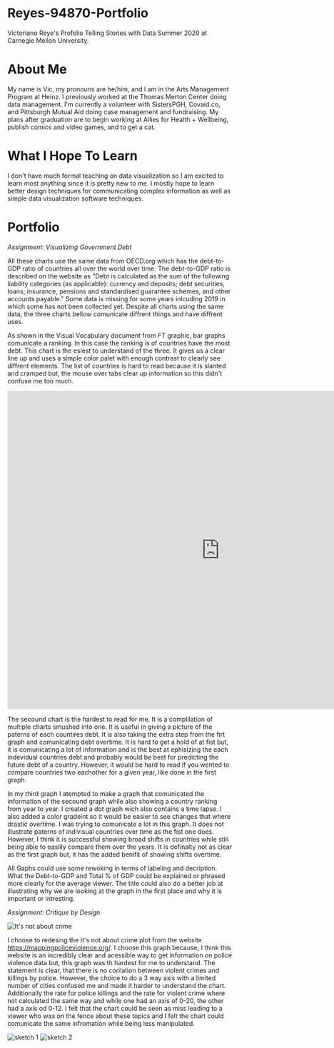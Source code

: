 # Reyes-94870-Portfolio
Victoriano Reye's Profolio Telling Stories with Data Summer 2020 at Carnegie Mellon University. 

# About Me
My name is Vic, my pronouns are he/him, and I am in the Arts Management Program at Heinz. I previously worked at the Thomas Merton Center doing data management. I'm currently a volunteer with SistersPGH, Covaid.co, and Pittsburgh Mutual Aid doing case management and fundraising. My plans after graduation are to begin working at Allies for Health + Wellbeing, publish comics and video games, and to get a cat. 

# What I Hope To Learn
I don't have much formal teaching on data visualization so I am excited to learn most anything since it is pretty new to me. I mostly hope to learn better design techniques for communicating complex information as well as simple data visualization software techniques. 

# Portfolio
*Assignment: Visualizing Government Debt*

All these charts use the same data from OECD.org which has the debt-to-GDP ratio of countries all over the world over time. The debt-to-GDP ratio is described on the website as "Debt is calculated as the sum of the following liability categories (as applicable): currency and deposits; debt securities, loans; insurance, pensions and standardised guarantee schemes, and other accounts payable." Some data is missing for some years inlcuding 2019 in which some has not been collected yet. Despite all charts using the same data, the three charts bellow comunicate diffrent things and have diffrent uses.

As shown in the Visual Vocabulary document from FT graphic, bar graphs comunicate a ranking. In this case the ranking is of countries have the most debt. This chart is the esiest to understand of the three. It gives us a clear line up and uses a simple color palet with enough contrast to clearly see diffrent elements. The list of countries is hard to read because it is slanted and cramped but, the mouse over tabs clear up information so this didn't confuse me too much.
<iframe src="https://data.oecd.org/chart/61Ls" width="950" height="713" style="border: 0" mozallowfullscreen="true" webkitallowfullscreen="true" allowfullscreen="true"><a href="https://data.oecd.org/chart/61Ls" target="_blank">OECD Chart: General government debt, Total, % of GDP, Annual, 2015</a></iframe>

The secound chart is the hardest to read for me. It is a complilation of multiple charts smushed into one. It is useful in giving a picture of the paterns of each countires debt. It is also taking the extra step from the firt graph and comunicating debt overtime. It is hard to get a hold of at fist but, it is comunicating a lot of information and is the best at ephisizing the each indevidual countries debt and probably would be best for predicting the future debt of a country. However, it would be hard to read if you wented to compare countries two eachother for a given year, like done in the first graph.
<div class="flourish-embed flourish-chart" data-src="visualisation/3178225" data-url="https://flo.uri.sh/visualisation/3178225/embed"><script src="https://public.flourish.studio/resources/embed.js"></script></div>

In my third graph I atempted to make a graph that comunicated the information of the secound graph while also showing a country ranking from year to year. I created a dot graph wich also contains a time lapse. I also added a color gradeint so it would be easier to see changes that where drastic overtime. I was trying to comunicate a lot in this graph. It does not illustrate paterns of indivisual countries over time as the fist one does. However, I think it is successful showing broad shifts in countries while still being able to easlily compare them over the years. It is definalty not as clear as the first graph but, it has the added benifit of showing shifts overtime.
<div class="flourish-embed flourish-scatter" data-src="visualisation/3186746" data-url="https://flo.uri.sh/visualisation/3186746/embed"><script src="https://public.flourish.studio/resources/embed.js"></script></div>

All Gaphs could use some rewoking in terms of labeling and decription. What the Debt-to-GDP and Total % of GDP could be explained or phrased more clearly for the average viewer. The title could also do a better job at illustrating why we are looking at the graph in the first place and why it is important or intresting.

*Assignment: Critique by Design*

<img src="https://c0.piktochart.com/v2/uploads/4ff5230e-f2eb-4016-9187-64a2e6ef86d3/6eeebab7684f656d9d7f3fc005c5f43bbd98d575_original.png?1569845676=" alt="It's not about crime">

I choose to redesing the It's not about crime plot from the website https://mappingpoliceviolence.org/. I choose this graph because, I think this website is an incredibly clear and acessible way to get information on police violence data but, this graph was th hardest for me to understand. The statement is clear, that there is no corilation between violent crimes and killings by police. However, the choice to do a 3 way axis with a limited number of cities confused me and made it harder to understand the chart. Additionally the rate for police killings and the rate for violent crime where not calculated the same way and while one had an axis of 0-20, the other had a axis od 0-12. I felt that the chart could be seen as miss leading to a viewer who was on the fence about these topics and I felt the chart could comunicate the same infromation while being less manipulated.

<img src="https://user-images.githubusercontent.com/14946947/88243898-e38f4c00-cc5f-11ea-9b8d-80fc3c169ed8.png" alt="sketch 1">
<img src="https://user-images.githubusercontent.com/14946947/88243892-df632e80-cc5f-11ea-883d-506a2ae7892e.png" alt="sketch 2">
